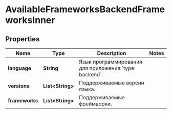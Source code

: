 

# AvailableFrameworksBackendFrameworksInner


## Properties

| Name | Type | Description | Notes |
|------------ | ------------- | ------------- | -------------|
|**language** | **String** | Язык программирования для приложения &#x60;type: backend&#x60;. |  |
|**versions** | **List&lt;String&gt;** | Поддерживаемые версии языка. |  |
|**frameworks** | **List&lt;String&gt;** | Поддерживаемые фреймворки. |  |



